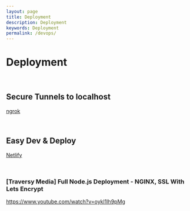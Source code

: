 ```yaml
---
layout: page
title: Deployment
description: Deployment
keywords: Deployment
permalink: /devops/
---
```


# Deployment

<br/>

## Secure Tunnels to localhost

<a href="/setup/ngrok/">ngrok</a>

<br/>

## Easy Dev & Deploy

<a href="https://www.youtube.com/watch?v=FMhVXOA54x8">Netlify</a>

<br/>

### [Traversy Media] Full Node.js Deployment - NGINX, SSL With Lets Encrypt

https://www.youtube.com/watch?v=oykl1Ih9pMg
